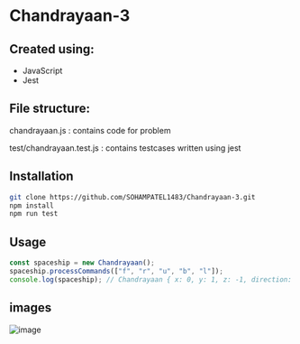 # Chandrayaan-3

## Created using:

- JavaScript
- Jest

## File structure:

chandrayaan.js : contains code for problem

test/chandrayaan.test.js : contains testcases written using jest

## Installation

```bash
git clone https://github.com/SOHAMPATEL1483/Chandrayaan-3.git
npm install
npm run test
```

## Usage

```js
const spaceship = new Chandrayaan();
spaceship.processCommands(["f", "r", "u", "b", "l"]);
console.log(spaceship); // Chandrayaan { x: 0, y: 1, z: -1, direction: 'N' }
```

## images

![image](https://github.com/SOHAMPATEL1483/Chandrayaan-3/assets/86504280/93bc2d76-9515-41dd-a2a3-f10196223fd9)
